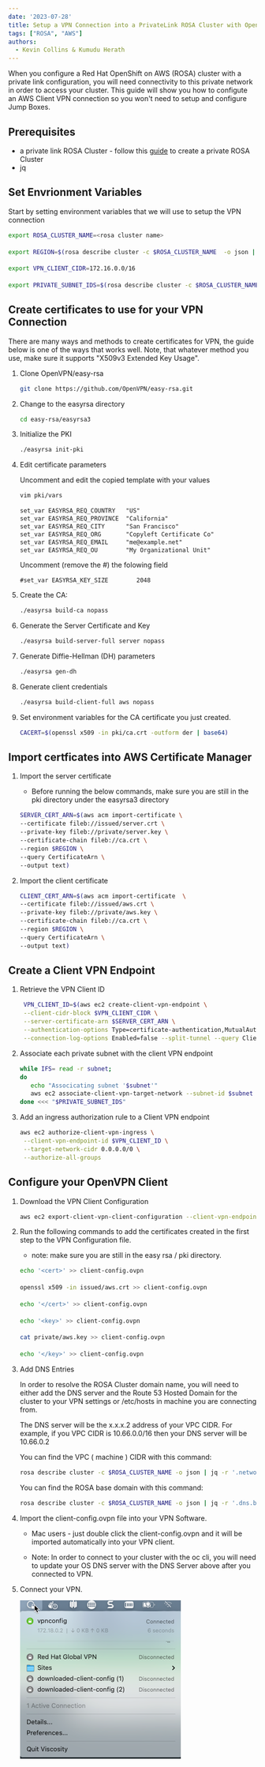 ```yaml
---
date: '2023-07-28'
title: Setup a VPN Connection into a PrivateLink ROSA Cluster with OpenVPN
tags: ["ROSA", "AWS"]
authors:
  - Kevin Collins & Kumudu Herath
---
```


When you configure a Red Hat OpenShift on AWS (ROSA) cluster with a private link configuration, you will need connectivity to this private network in order to access your cluster. This guide will show you how to configute an AWS Client VPN connection so you won't need to setup and configure Jump Boxes.

## Prerequisites

* a private link ROSA Cluster - follow this [guide](../private-link/) to create a private ROSA Cluster
* jq

## Set Envrionment Variables

Start by setting environment variables that we will use to setup the VPN connection

```bash
export ROSA_CLUSTER_NAME=<rosa cluster name>

export REGION=$(rosa describe cluster -c $ROSA_CLUSTER_NAME  -o json | jq -r .region.id)

export VPN_CLIENT_CIDR=172.16.0.0/16

export PRIVATE_SUBNET_IDS=$(rosa describe cluster -c $ROSA_CLUSTER_NAME -o json | jq -r '.aws.subnet_ids[]')
```

## Create certificates to use for your VPN Connection

There are many ways and methods to create certificates for VPN, the guide below is one of the ways that works well.  Note, that whatever method you use, make sure it supports "X509v3 Extended Key Usage".

1. Clone OpenVPN/easy-rsa

   ```bash
   git clone https://github.com/OpenVPN/easy-rsa.git
   ```

1. Change to the easyrsa directory

   ```bash
   cd easy-rsa/easyrsa3
   ```

1. Initialize the PKI

   ```bash
   ./easyrsa init-pki
   ```

1. Edit certificate parameters

   Uncomment and edit the copied template with your values

   ```bash
   vim pki/vars
   ```

   ```
   set_var EASYRSA_REQ_COUNTRY   "US"
   set_var EASYRSA_REQ_PROVINCE  "California"
   set_var EASYRSA_REQ_CITY      "San Francisco"
   set_var EASYRSA_REQ_ORG       "Copyleft Certificate Co"
   set_var EASYRSA_REQ_EMAIL     "me@example.net"
   set_var EASYRSA_REQ_OU        "My Organizational Unit"
   ```

   Uncomment (remove the #) the folowing field

   ```
   #set_var EASYRSA_KEY_SIZE        2048
   ```

1. Create the CA:

   ```bash
   ./easyrsa build-ca nopass
   ```

1. Generate the Server Certificate and Key

   ```bash
   ./easyrsa build-server-full server nopass
   ```

1. Generate Diffie-Hellman (DH) parameters

   ```bash
   ./easyrsa gen-dh
   ```

1. Generate client credentials

   ```bash
   ./easyrsa build-client-full aws nopass
   ```

1. Set environment variables for the CA certificate you just created.

   ```bash
   CACERT=$(openssl x509 -in pki/ca.crt -outform der | base64)
   ```

## Import certficates into AWS Certificate Manager

1. Import the server certificate

   * Before running the below commands, make sure you are still in the pki directory under the easyrsa3 directory

    ```bash
   SERVER_CERT_ARN=$(aws acm import-certificate \
   --certificate fileb://issued/server.crt \
   --private-key fileb://private/server.key \ 
   --certificate-chain fileb://ca.crt \
   --region $REGION \
   --query CertificateArn \
   --output text)
    ```

1. Import the client certificate

     ```bash
     CLIENT_CERT_ARN=$(aws acm import-certificate  \ 
     --certificate fileb://issued/aws.crt \
     --private-key fileb://private/aws.key \
     --certificate-chain fileb://ca.crt \
     --region $REGION \
     --query CertificateArn \ 
     --output text)
    ```

## Create a Client VPN Endpoint

1. Retrieve the VPN Client ID

   ```bash
    VPN_CLIENT_ID=$(aws ec2 create-client-vpn-endpoint \
    --client-cidr-block $VPN_CLIENT_CIDR \
    --server-certificate-arn $SERVER_CERT_ARN \
    --authentication-options Type=certificate-authentication,MutualAuthentication={ClientRootCertificateChainArn=$CLIENT_CERT_ARN} \
    --connection-log-options Enabled=false --split-tunnel --query ClientVpnEndpointId --output text)
   ```

1. Associate each private subnet with the client VPN endpoint
   
   ```bash
   while IFS= read -r subnet;
   do
      echo "Associcating subnet '$subnet'"
      aws ec2 associate-client-vpn-target-network --subnet-id $subnet --client-vpn-endpoint-id $VPN_CLIENT_ID
   done <<< "$PRIVATE_SUBNET_IDS"
   ```

1. Add an ingress authorization rule to a Client VPN endpoint

   ```bash
   aws ec2 authorize-client-vpn-ingress \
    --client-vpn-endpoint-id $VPN_CLIENT_ID \
    --target-network-cidr 0.0.0.0/0 \
    --authorize-all-groups
   ```

## Configure your OpenVPN Client

1. Download the VPN Client Configuration

   ```bash
   aws ec2 export-client-vpn-client-configuration --client-vpn-endpoint-id $VPN_CLIENT_ID --output text>client-config.ovpn
   ```

1. Run the following commands to add the certificates created in the first step to the VPN Configuration file.

   * note: make sure you are still in the easy rsa / pki directory.

   ```bash
   echo '<cert>' >> client-config.ovpn

   openssl x509 -in issued/aws.crt >> client-config.ovpn
   
   echo '</cert>' >> client-config.ovpn
   
   echo '<key>' >> client-config.ovpn
   
   cat private/aws.key >> client-config.ovpn
   
   echo '</key>' >> client-config.ovpn
   ```

1. Add DNS Entries

   In order to resolve the ROSA Cluster domain name, you will need to either add the DNS server and the Route 53 Hosted Domain for the cluster to your VPN settings or /etc/hosts in machine you are connecting from.

   The DNS server will be the x.x.x.2 address of your VPC CIDR.  For example, if you VPC CIDR is 10.66.0.0/16 then your DNS server will be 10.66.0.2

   You can find the VPC ( machine ) CIDR with this command:

   ```bash
   rosa describe cluster -c $ROSA_CLUSTER_NAME -o json | jq -r '.network.machine_cidr'
   ```

   You can find the ROSA base domain with this command:

   ```bash
   rosa describe cluster -c $ROSA_CLUSTER_NAME -o json | jq -r '.dns.base_domain'
   ``` 

2. Import the client-config.ovpn file into your VPN Software.
   
   * Mac users - just double click the client-config.ovpn and it will be imported automatically into your VPN client.

   * Note: In order to connect to your cluster with the oc cli, you will need to update your OS DNS server with the DNS Server above after you connected to VPN.


3. Connect your VPN.

   ![screenshot of Vpn Connected](./images/connect-vpn-settings.png)
